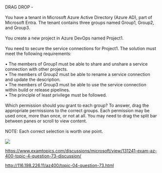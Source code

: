 DRAG DROP -<br/><br/>You have a tenant in Microsoft Azure Active Directory (Azure AD), part of Microsoft Entra. The tenant contains three groups named Group1, Group2, and Group3.<br/><br/>You create a new project in Azure DevOps named Project1.<br/><br/>You need to secure the service connections for Project1. The solution must meet the following requirements:<br/><br/>•	The members of Group1 must be able to share and unshare a service connection with other projects.<br/>•	The members of Group2 must be able to rename a service connection and update the description.<br/>•	The members of Group3 must be able to use the service connection within build or release pipelines.<br/>•	The principle of least privilege must be followed.<br/><br/>Which permission should you grant to each group? To answer, drag the appropriate permissions to the correct groups. Each permission may be used once, more than once, or not at all. You may need to drag the split bar between panes or scroll to view content.<br/><br/>NOTE: Each correct selection is worth one point.<br/><br/><img src="https://img.examtopics.com/az-400/image103.png"/><p><a href="https://www.examtopics.com/discussions/microsoft/view/131241-exam-az-400-topic-4-question-73-discussion/">https://www.examtopics.com/discussions/microsoft/view/131241-exam-az-400-topic-4-question-73-discussion/</a></p><p><a href="http://116.198.226.11/az400/topic-04-question-73.html">http://116.198.226.11/az400/topic-04-question-73.html</a></p><script src="https://giscus.app/client.js"                    data-repo="azsamples/az204"                    data-repo-id="R_kgDOMRXzDQ"                    data-category="General"                    data-category-id="DIC_kwDOMRXzDc4Cgi27"                    data-mapping="pathname"                    data-strict="1"                    data-reactions-enabled="0"                    data-emit-metadata="0"                    data-input-position="bottom"                    data-theme="preferred_color_scheme"                    data-lang="en"                    crossorigin="anonymous"                    async>                    </script>